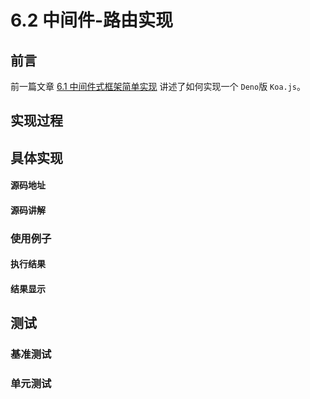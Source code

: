 # 6.2 中间件-路由实现

## 前言

前一篇文章 [6.1 中间件式框架简单实现](https://github.com/chenshenhai/deno_note/blob/master/note/chapter_06/01.md) 讲述了如何实现一个  `Deno`版 `Koa.js`。

## 实现过程

## 具体实现

#### 源码地址

#### 源码讲解

### 使用例子

#### 执行结果

#### 结果显示

## 测试

### 基准测试

### 单元测试
